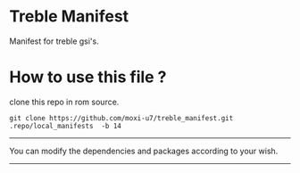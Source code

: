 # Treble Manifest
Manifest for treble gsi's.

#  How to use this file ?

clone this repo in rom source.  
    
    git clone https://github.com/moxi-u7/treble_manifest.git .repo/local_manifests  -b 14
  

------------------------------------------------------

You can modify the dependencies and packages according to your wish.

------------------------------------------------------


